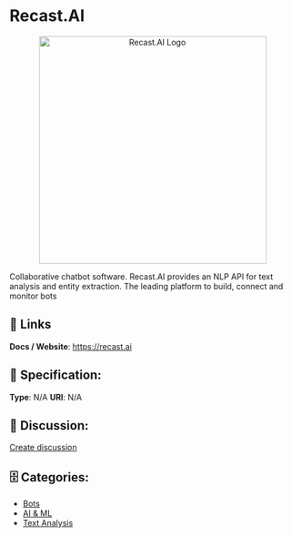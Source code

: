 # Recast.AI
<p align="center">
    <img width="400" src="https://raw.githubusercontent.com/apis-list/apis-list/main/apis/recast-ai/logo_256x256.png" alt="Recast.AI Logo"/>
</p>

Collaborative chatbot software. Recast.AI provides an NLP API for text analysis and entity extraction. The leading platform to build, connect and monitor bots

##  🔗 Links
**Docs / Website**: https://recast.ai

## 🧬 Specification:
**Type**: N/A
**URI**: N/A

## 💬 Discussion:
[Create discussion](https://github.com/apis-list/apis-list/discussions/new)

## 🗄️ Categories:
- [Bots](https://github.com/apis-list/apis-list#bots)
- [AI & ML](https://github.com/apis-list/apis-list#ai--ml)
- [Text Analysis](https://github.com/apis-list/apis-list#text-analysis)











